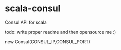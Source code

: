 # scala-consul
Consul API for scala

todo: write proper readme and then opensource me :)

new Consul(CONSUL_IP,CONSUL_PORT) 
